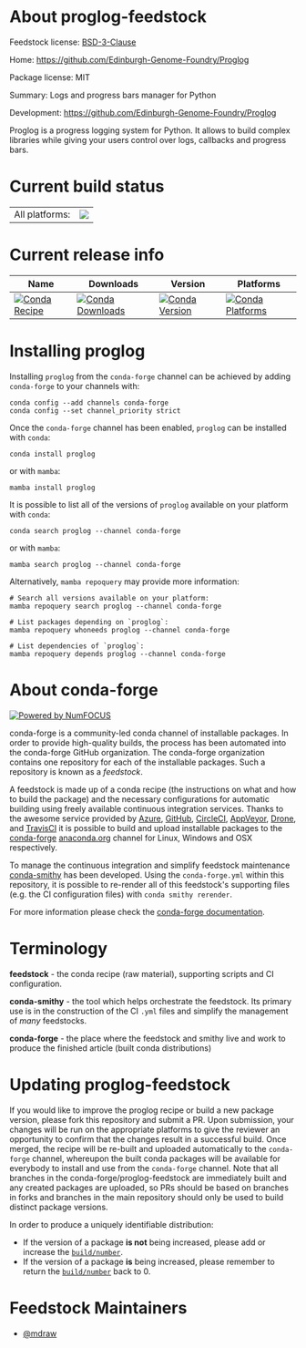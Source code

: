 About proglog-feedstock
=======================

Feedstock license: [BSD-3-Clause](https://github.com/conda-forge/proglog-feedstock/blob/main/LICENSE.txt)

Home: https://github.com/Edinburgh-Genome-Foundry/Proglog

Package license: MIT

Summary: Logs and progress bars manager for Python

Development: https://github.com/Edinburgh-Genome-Foundry/Proglog

Proglog is a progress logging system for Python. It allows to build
complex libraries while giving your users control over logs, callbacks
and progress bars.


Current build status
====================


<table><tr><td>All platforms:</td>
    <td>
      <a href="https://dev.azure.com/conda-forge/feedstock-builds/_build/latest?definitionId=8777&branchName=main">
        <img src="https://dev.azure.com/conda-forge/feedstock-builds/_apis/build/status/proglog-feedstock?branchName=main">
      </a>
    </td>
  </tr>
</table>

Current release info
====================

| Name | Downloads | Version | Platforms |
| --- | --- | --- | --- |
| [![Conda Recipe](https://img.shields.io/badge/recipe-proglog-green.svg)](https://anaconda.org/conda-forge/proglog) | [![Conda Downloads](https://img.shields.io/conda/dn/conda-forge/proglog.svg)](https://anaconda.org/conda-forge/proglog) | [![Conda Version](https://img.shields.io/conda/vn/conda-forge/proglog.svg)](https://anaconda.org/conda-forge/proglog) | [![Conda Platforms](https://img.shields.io/conda/pn/conda-forge/proglog.svg)](https://anaconda.org/conda-forge/proglog) |

Installing proglog
==================

Installing `proglog` from the `conda-forge` channel can be achieved by adding `conda-forge` to your channels with:

```
conda config --add channels conda-forge
conda config --set channel_priority strict
```

Once the `conda-forge` channel has been enabled, `proglog` can be installed with `conda`:

```
conda install proglog
```

or with `mamba`:

```
mamba install proglog
```

It is possible to list all of the versions of `proglog` available on your platform with `conda`:

```
conda search proglog --channel conda-forge
```

or with `mamba`:

```
mamba search proglog --channel conda-forge
```

Alternatively, `mamba repoquery` may provide more information:

```
# Search all versions available on your platform:
mamba repoquery search proglog --channel conda-forge

# List packages depending on `proglog`:
mamba repoquery whoneeds proglog --channel conda-forge

# List dependencies of `proglog`:
mamba repoquery depends proglog --channel conda-forge
```


About conda-forge
=================

[![Powered by
NumFOCUS](https://img.shields.io/badge/powered%20by-NumFOCUS-orange.svg?style=flat&colorA=E1523D&colorB=007D8A)](https://numfocus.org)

conda-forge is a community-led conda channel of installable packages.
In order to provide high-quality builds, the process has been automated into the
conda-forge GitHub organization. The conda-forge organization contains one repository
for each of the installable packages. Such a repository is known as a *feedstock*.

A feedstock is made up of a conda recipe (the instructions on what and how to build
the package) and the necessary configurations for automatic building using freely
available continuous integration services. Thanks to the awesome service provided by
[Azure](https://azure.microsoft.com/en-us/services/devops/), [GitHub](https://github.com/),
[CircleCI](https://circleci.com/), [AppVeyor](https://www.appveyor.com/),
[Drone](https://cloud.drone.io/welcome), and [TravisCI](https://travis-ci.com/)
it is possible to build and upload installable packages to the
[conda-forge](https://anaconda.org/conda-forge) [anaconda.org](https://anaconda.org/)
channel for Linux, Windows and OSX respectively.

To manage the continuous integration and simplify feedstock maintenance
[conda-smithy](https://github.com/conda-forge/conda-smithy) has been developed.
Using the ``conda-forge.yml`` within this repository, it is possible to re-render all of
this feedstock's supporting files (e.g. the CI configuration files) with ``conda smithy rerender``.

For more information please check the [conda-forge documentation](https://conda-forge.org/docs/).

Terminology
===========

**feedstock** - the conda recipe (raw material), supporting scripts and CI configuration.

**conda-smithy** - the tool which helps orchestrate the feedstock.
                   Its primary use is in the construction of the CI ``.yml`` files
                   and simplify the management of *many* feedstocks.

**conda-forge** - the place where the feedstock and smithy live and work to
                  produce the finished article (built conda distributions)


Updating proglog-feedstock
==========================

If you would like to improve the proglog recipe or build a new
package version, please fork this repository and submit a PR. Upon submission,
your changes will be run on the appropriate platforms to give the reviewer an
opportunity to confirm that the changes result in a successful build. Once
merged, the recipe will be re-built and uploaded automatically to the
`conda-forge` channel, whereupon the built conda packages will be available for
everybody to install and use from the `conda-forge` channel.
Note that all branches in the conda-forge/proglog-feedstock are
immediately built and any created packages are uploaded, so PRs should be based
on branches in forks and branches in the main repository should only be used to
build distinct package versions.

In order to produce a uniquely identifiable distribution:
 * If the version of a package **is not** being increased, please add or increase
   the [``build/number``](https://docs.conda.io/projects/conda-build/en/latest/resources/define-metadata.html#build-number-and-string).
 * If the version of a package **is** being increased, please remember to return
   the [``build/number``](https://docs.conda.io/projects/conda-build/en/latest/resources/define-metadata.html#build-number-and-string)
   back to 0.

Feedstock Maintainers
=====================

* [@mdraw](https://github.com/mdraw/)

